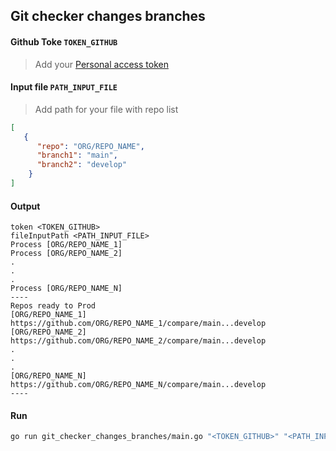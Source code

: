 ## Git checker changes branches

#### Github Toke `TOKEN_GITHUB`
> Add your [Personal access token](https://docs.github.com/en/authentication/keeping-your-account-and-data-secure/creating-a-personal-access-token)

#### Input file `PATH_INPUT_FILE`
> Add path for your file with repo list
```json
[
   {
      "repo": "ORG/REPO_NAME",
      "branch1": "main",
      "branch2": "develop"
    }
]
```

#### Output
```
token <TOKEN_GITHUB>
fileInputPath <PATH_INPUT_FILE>
Process [ORG/REPO_NAME_1]
Process [ORG/REPO_NAME_2]
.
.
.
Process [ORG/REPO_NAME_N]
----
Repos ready to Prod
[ORG/REPO_NAME_1] https://github.com/ORG/REPO_NAME_1/compare/main...develop
[ORG/REPO_NAME_2] https://github.com/ORG/REPO_NAME_2/compare/main...develop
.
.
.
[ORG/REPO_NAME_N] https://github.com/ORG/REPO_NAME_N/compare/main...develop
----
```

#### Run

```sh
go run git_checker_changes_branches/main.go "<TOKEN_GITHUB>" "<PATH_INPUT_FILE>"
```